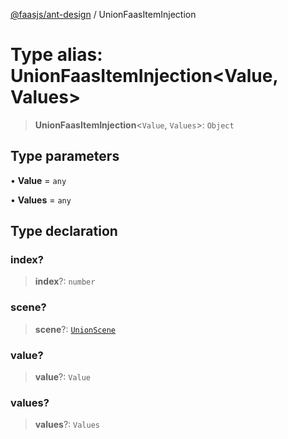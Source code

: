 [@faasjs/ant-design](../README.md) / UnionFaasItemInjection

# Type alias: UnionFaasItemInjection\<Value, Values\>

> **UnionFaasItemInjection**\<`Value`, `Values`\>: `Object`

## Type parameters

• **Value** = `any`

• **Values** = `any`

## Type declaration

### index?

> **index**?: `number`

### scene?

> **scene**?: [`UnionScene`](UnionScene.md)

### value?

> **value**?: `Value`

### values?

> **values**?: `Values`
